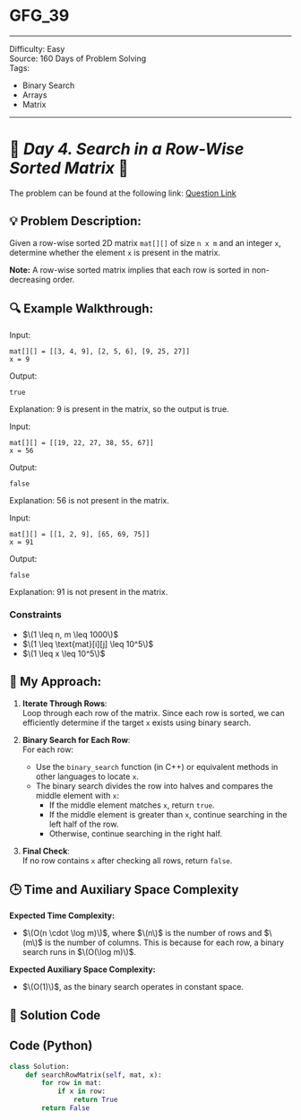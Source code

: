 # GFG_39
---
Difficulty: Easy  
Source: 160 Days of Problem Solving  
Tags:
  - Binary Search
  - Arrays
  - Matrix
---

# 🚀 _Day 4. Search in a Row-Wise Sorted Matrix_ 🧠


The problem can be found at the following link: [Question Link](https://www.geeksforgeeks.org/batch/gfg-160-problems/track/matrix-gfg-160/problem/search-in-a-row-wise-sorted-matrix)



## 💡 **Problem Description:**

Given a row-wise sorted 2D matrix `mat[][]` of size `n x m` and an integer `x`, determine whether the element `x` is present in the matrix.

**Note:** A row-wise sorted matrix implies that each row is sorted in non-decreasing order.



## 🔍 **Example Walkthrough:**

Input: 
```
mat[][] = [[3, 4, 9], [2, 5, 6], [9, 25, 27]]
x = 9
```
Output: 
```
true
```
Explanation: 9 is present in the matrix, so the output is true.



Input:
```
mat[][] = [[19, 22, 27, 38, 55, 67]]
x = 56
```
Output: 
```
false
```
Explanation: 56 is not present in the matrix.



Input: 
```
mat[][] = [[1, 2, 9], [65, 69, 75]]
x = 91
```
Output: 
```
false
```
Explanation: 91 is not present in the matrix.



### Constraints

- $\(1 \leq n, m \leq 1000\)$
- $\(1 \leq \text{mat}[i][j] \leq 10^5\)$
- $\(1 \leq x \leq 10^5\)$



## 🎯 **My Approach:**

1. **Iterate Through Rows**:  
   Loop through each row of the matrix. Since each row is sorted, we can efficiently determine if the target `x` exists using binary search.

2. **Binary Search for Each Row**:  
   For each row:
   - Use the `binary_search` function (in C++) or equivalent methods in other languages to locate `x`.
   - The binary search divides the row into halves and compares the middle element with `x`:
     - If the middle element matches `x`, return `true`.
     - If the middle element is greater than `x`, continue searching in the left half of the row.
     - Otherwise, continue searching in the right half.

3. **Final Check**:  
   If no row contains `x` after checking all rows, return `false`.

## 🕒 **Time and Auxiliary Space Complexity** 

**Expected Time Complexity:**  
- $\(O(n \cdot \log m)\)$, where $\(n\)$ is the number of rows and $\(m\)$ is the number of columns. This is because for each row, a binary search runs in $\(O(\log m)\)$.

**Expected Auxiliary Space Complexity:**  
- $\(O(1)\)$, as the binary search operates in constant space.

## 📝 **Solution Code**

## Code (Python)

```python
class Solution:
    def searchRowMatrix(self, mat, x):
        for row in mat:
            if x in row: 
                return True
        return False
```

